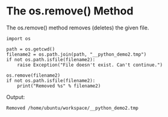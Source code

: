 # The os.remove\(\) Method

The os.remove\(\) method removes \(deletes\) the given file.

```
import os

path = os.getcwd()
filename2 = os.path.join(path, "__python_demo2.tmp")
if not os.path.isfile(filename2):
    raise Exception("File doesn't exist. Can't continue.")

os.remove(filename2)
if not os.path.isfile(filename2):
    print("Removed %s" % filename2)
```

Output:

```
Removed /home/ubuntu/workspace/__python_demo2.tmp
```



